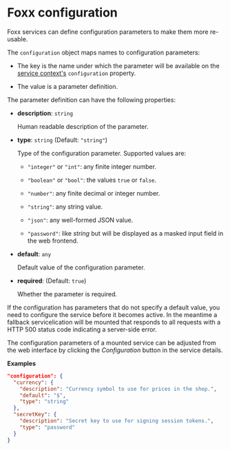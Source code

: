 Foxx configuration
==================

Foxx services can define configuration parameters to make them more re-usable.

The `configuration` object maps names to configuration parameters:

* The key is the name under which the parameter will be available
  on the [service context's](Context.md) `configuration` property.

* The value is a parameter definition.

The parameter definition can have the following properties:

* **description**: `string`

  Human readable description of the parameter.

* **type**: `string` (Default: `"string"`)

  Type of the configuration parameter. Supported values are:

  * `"integer"` or `"int"`:
    any finite integer number.

  * `"boolean"` or `"bool"`:
    the values `true` or `false`.

  * `"number"`:
    any finite decimal or integer number.

  * `"string"`:
    any string value.

  * `"json"`:
    any well-formed JSON value.

  * `"password"`:
    like *string* but will be displayed as a masked input field in the web frontend.

* **default**: `any`

  Default value of the configuration parameter.

* **required**: (Default: `true`)

  Whether the parameter is required.

If the configuration has parameters that do not specify a default value, you need to configure the service before it becomes active. In the meantime a fallback servicelication will be mounted that responds to all requests with a HTTP 500 status code indicating a server-side error.

The configuration parameters of a mounted service can be adjusted from the web interface by clicking the *Configuration* button in the service details.

<!-- TODO (Link to admin docs) -->

**Examples**

```json
"configuration": {
  "currency": {
    "description": "Currency symbol to use for prices in the shop.",
    "default": "$",
    "type": "string"
  },
  "secretKey": {
    "description": "Secret key to use for signing session tokens.",
    "type": "password"
  }
}
```
